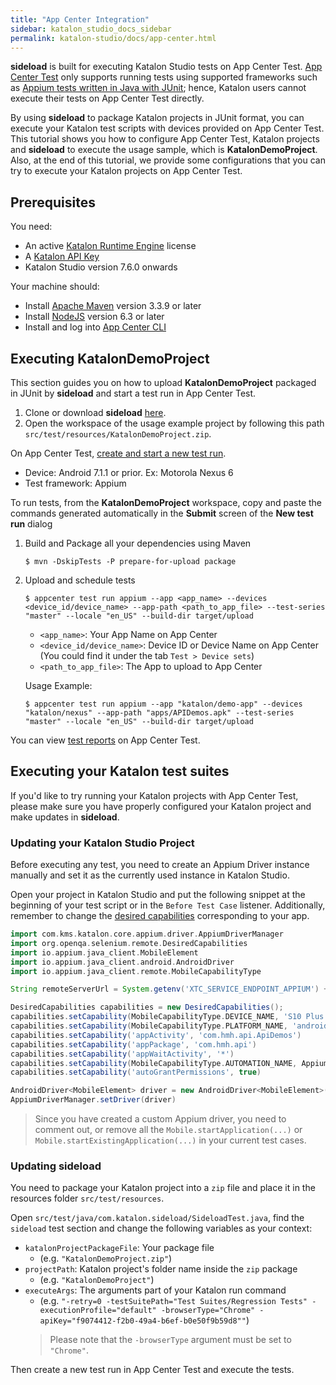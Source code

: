 ```yaml
---
title: "App Center Integration"
sidebar: katalon_studio_docs_sidebar
permalink: katalon-studio/docs/app-center.html
---
```


**sideload** is built for executing Katalon Studio tests on App Center Test. [App Center Test](https://docs.microsoft.com/en-us/appcenter/test-cloud/) only supports running tests using supported frameworks such as [Appium tests written in Java with JUnit](https://docs.microsoft.com/en-gb/appcenter/test-cloud/preparing-for-upload/appium); hence, Katalon users cannot execute their tests on App Center Test directly.

By using **sideload** to package Katalon projects in JUnit format, you can execute your Katalon test scripts with devices provided on App Center Test. This tutorial shows you how to configure App Center Test, Katalon projects and **sideload** to execute the usage sample, which is **KatalonDemoProject**. Also, at the end of this tutorial, we provide some configurations that you can try to execute your Katalon projects on App Center Test.

## Prerequisites

You need:

* An active [Katalon Runtime Engine](https://docs.katalon.com/katalon-studio/docs/license.html#katalon-runtime-engine) license
* A [Katalon API Key](https://docs.katalon.com/katalon-analytics/docs/ka-api-key.html)
* Katalon Studio version 7.6.0 onwards

Your machine should:

* Install [Apache Maven](https://maven.apache.org/download.cgi) version 3.3.9 or later
* Install [NodeJS](https://nodejs.org/es/blog/release/) version 6.3 or later
* Install and log into [App Center CLI](https://docs.microsoft.com/en-us/appcenter/cli/#installation)

## Executing KatalonDemoProject

This section guides you on how to upload **KatalonDemoProject** packaged in JUnit by **sideload** and start a test run in App Center Test.

1. Clone or download **sideload** [here](https://github.com/katalon-studio/sideload).
2. Open the workspace of the usage example project by following this path `src/test/resources/KatalonDemoProject.zip`.

On App Center Test, [create and start a new test run](https://docs.microsoft.com/en-us/appcenter/test-cloud/starting-a-test-run#new-test-run).

* Device: Android 7.1.1 or prior. Ex: Motorola Nexus 6
* Test framework: Appium

To run tests, from the **KatalonDemoProject** workspace, copy and paste the commands generated automatically in the **Submit** screen of the **New test run** dialog

1. Build and Package all your dependencies using Maven

    ```shell script
    $ mvn -DskipTests -P prepare-for-upload package
    ```

2. Upload and schedule tests

    ```shell script
    $ appcenter test run appium --app <app_name> --devices <device_id/device_name> --app-path <path_to_app_file> --test-series "master" --locale "en_US" --build-dir target/upload
    ```

   * `<app_name>`: Your App Name on App Center
   * `<device_id/device_name>`: Device ID or Device Name on App Center (You could find it under the tab `Test > Device sets`)
   * `<path_to_app_file>`: The App to upload to App Center

    Usage Example:

    ```shell script
    $ appcenter test run appium --app "katalon/demo-app" --devices "katalon/nexus" --app-path "apps/APIDemos.apk" --test-series "master" --locale "en_US" --build-dir target/upload
    ```

You can view [test reports](https://docs.microsoft.com/en-us/appcenter/test-cloud/test-reports) on App Center Test.

## Executing your Katalon test suites

If you'd like to try running your Katalon projects with App Center Test, please make sure you have properly configured your Katalon project and make updates in **sideload**.

### Updating your Katalon Studio Project

Before executing any test, you need to create an Appium Driver instance manually and set it as the currently used instance in Katalon Studio.

Open your project in Katalon Studio and put the following snippet at the beginning of your test script or in the `Before Test Case` listener. Additionally, remember to change the [desired capabilities](http://appium.io/docs/en/writing-running-appium/caps/) corresponding to your app.

```groovy
import com.kms.katalon.core.appium.driver.AppiumDriverManager
import org.openqa.selenium.remote.DesiredCapabilities
import io.appium.java_client.MobileElement
import io.appium.java_client.android.AndroidDriver
import io.appium.java_client.remote.MobileCapabilityType

String remoteServerUrl = System.getenv('XTC_SERVICE_ENDPOINT_APPIUM') + 'wd/hub'

DesiredCapabilities capabilities = new DesiredCapabilities();
capabilities.setCapability(MobileCapabilityType.DEVICE_NAME, 'S10 Plus')
capabilities.setCapability(MobileCapabilityType.PLATFORM_NAME, 'android')
capabilities.setCapability('appActivity', 'com.hmh.api.ApiDemos')
capabilities.setCapability('appPackage', 'com.hmh.api')
capabilities.setCapability('appWaitActivity', '*')
capabilities.setCapability(MobileCapabilityType.AUTOMATION_NAME, AppiumDriverManager.UIAUTOMATOR2)
capabilities.setCapability('autoGrantPermissions', true)

AndroidDriver<MobileElement> driver = new AndroidDriver<MobileElement>(new URL(remoteServerUrl), capabilities)
AppiumDriverManager.setDriver(driver)
```

> Since you have created a custom Appium driver, you need to comment out, or remove all the `Mobile.startApplication(...)` or `Mobile.startExistingApplication(...)` in your current test cases.

### Updating **sideload**

You need to package your Katalon project into a `zip` file and place it in the resources folder `src/test/resources`.

Open `src/test/java/com.katalon.sideload/SideloadTest.java`, find the `sideload` test section and change the following variables as your context:

* `katalonProjectPackageFile`: Your package file<br>
  * (e.g. `"KatalonDemoProject.zip"`)
* `projectPath`: Katalon project's folder name inside the `zip` package<br>
  * (e.g. `"KatalonDemoProject"`)
* `executeArgs`: The arguments part of your Katalon run command<br>
  * (e.g. `"-retry=0 -testSuitePath="Test Suites/Regression Tests" -executionProfile="default" -browserType="Chrome" -apiKey="f9074412-f2b0-49a4-b6ef-b0e50f9b59d8""`)
  > Please note that the `-browserType` argument must be set to `"Chrome"`.

Then create a new test run in App Center Test and execute the tests.
